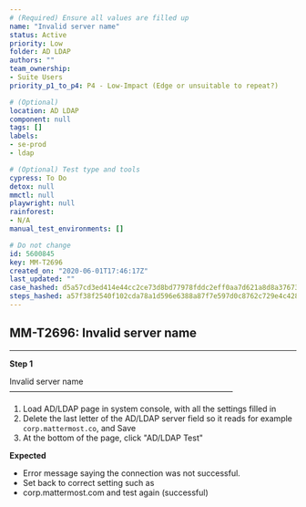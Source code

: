 ```yaml
---
# (Required) Ensure all values are filled up
name: "Invalid server name"
status: Active
priority: Low
folder: AD LDAP
authors: ""
team_ownership: 
- Suite Users
priority_p1_to_p4: P4 - Low-Impact (Edge or unsuitable to repeat?)

# (Optional)
location: AD LDAP
component: null
tags: []
labels: 
- se-prod
- ldap

# (Optional) Test type and tools
cypress: To Do
detox: null
mmctl: null
playwright: null
rainforest: 
- N/A
manual_test_environments: []

# Do not change
id: 5600845
key: MM-T2696
created_on: "2020-06-01T17:46:17Z"
last_updated: ""
case_hashed: d5a57cd3ed414e44cc2ce73d8bd77978fddc2eff0aa7d621a8d8a3767350682ede0021cda8c0d7896b3aaf0374a954eb
steps_hashed: a57f38f2540f102cda78a1d596e6388a87f7e597d0c8762c729e4c42840f936630c09535919a0174edd44120b774a03d
---
```


<!-- (Auto-generated) Based on frontmatter's "key" and "name" -->

## MM-T2696: Invalid server name

---

**Step 1**

Invalid server name\
————————————————————————————

1. Load AD/LDAP page in system console, with all the settings filled in
2. Delete the last letter of the AD/LDAP server field so it reads for example `corp.mattermost.co`, and Save
3. At the bottom of the page, click "AD/LDAP Test"

**Expected**

- Error message saying the connection was not successful.
- Set back to correct setting such as
- corp.mattermost.com and test again (successful)

